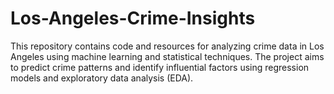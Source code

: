 # Los-Angeles-Crime-Insights
This repository contains code and resources for analyzing crime data in Los Angeles using machine learning and statistical techniques. The project aims to predict crime patterns and identify influential factors using regression models and exploratory data analysis (EDA).
